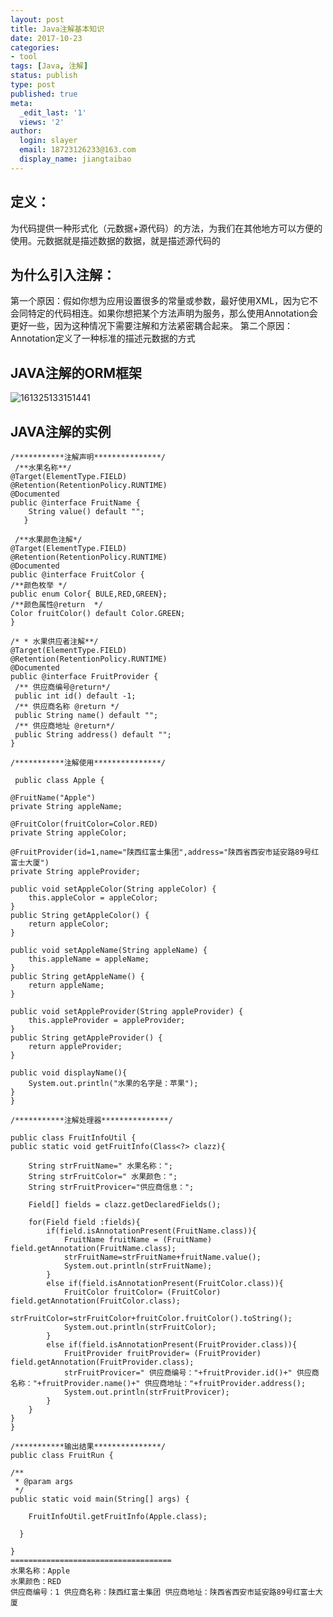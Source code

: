 ```yaml
---
layout: post
title: Java注解基本知识
date: 2017-10-23
categories:
- tool
tags: [Java, 注解]
status: publish
type: post
published: true
meta:
  _edit_last: '1'
  views: '2'
author:
  login: slayer
  email: 18723126233@163.com
  display_name: jiangtaibao
---
```


## 定义：
为代码提供一种形式化（元数据+源代码）的方法，为我们在其他地方可以方便的使用。元数据就是描述数据的数据，就是描述源代码的
## 为什么引入注解：
第一个原因：假如你想为应用设置很多的常量或参数，最好使用XML，因为它不会同特定的代码相连。如果你想把某个方法声明为服务，那么使用Annotation会更好一些，因为这种情况下需要注解和方法紧密耦合起来。
第二个原因：Annotation定义了一种标准的描述元数据的方式
## JAVA注解的ORM框架
![161325133151441](https://user-images.githubusercontent.com/14925803/29908475-27c394d2-8e54-11e7-8d4c-8514b7ee0b97.jpg)
## JAVA注解的实例
    /***********注解声明***************/
     /**水果名称**/
    @Target(ElementType.FIELD)
    @Retention(RetentionPolicy.RUNTIME)
    @Documented
    public @interface FruitName {
        String value() default "";
       }

     /**水果颜色注解*/
    @Target(ElementType.FIELD)
    @Retention(RetentionPolicy.RUNTIME)
    @Documented
    public @interface FruitColor {
    /**颜色枚举 */
    public enum Color{ BULE,RED,GREEN};
    /**颜色属性@return  */
    Color fruitColor() default Color.GREEN;
    }

    /* * 水果供应者注解**/
    @Target(ElementType.FIELD)
    @Retention(RetentionPolicy.RUNTIME)
    @Documented
    public @interface FruitProvider {
     /** 供应商编号@return*/
     public int id() default -1;
     /** 供应商名称 @return */
     public String name() default "";
     /** 供应商地址 @return*/
     public String address() default "";
    }

    /***********注解使用***************/

     public class Apple {
    
    @FruitName("Apple")
    private String appleName;
    
    @FruitColor(fruitColor=Color.RED)
    private String appleColor;
    
    @FruitProvider(id=1,name="陕西红富士集团",address="陕西省西安市延安路89号红富士大厦")
    private String appleProvider;
    
    public void setAppleColor(String appleColor) {
        this.appleColor = appleColor;
    }
    public String getAppleColor() {
        return appleColor;
    }
    
    public void setAppleName(String appleName) {
        this.appleName = appleName;
    }
    public String getAppleName() {
        return appleName;
    }
    
    public void setAppleProvider(String appleProvider) {
        this.appleProvider = appleProvider;
    }
    public String getAppleProvider() {
        return appleProvider;
    }
    
    public void displayName(){
        System.out.println("水果的名字是：苹果");
    }
    }

    /***********注解处理器***************/

    public class FruitInfoUtil {
    public static void getFruitInfo(Class<?> clazz){
        
        String strFruitName=" 水果名称：";
        String strFruitColor=" 水果颜色：";
        String strFruitProvicer="供应商信息：";
        
        Field[] fields = clazz.getDeclaredFields();
        
        for(Field field :fields){
            if(field.isAnnotationPresent(FruitName.class)){
                FruitName fruitName = (FruitName) field.getAnnotation(FruitName.class);
                strFruitName=strFruitName+fruitName.value();
                System.out.println(strFruitName);
            }
            else if(field.isAnnotationPresent(FruitColor.class)){
                FruitColor fruitColor= (FruitColor) field.getAnnotation(FruitColor.class);
                strFruitColor=strFruitColor+fruitColor.fruitColor().toString();
                System.out.println(strFruitColor);
            }
            else if(field.isAnnotationPresent(FruitProvider.class)){
                FruitProvider fruitProvider= (FruitProvider) field.getAnnotation(FruitProvider.class);
                strFruitProvicer=" 供应商编号："+fruitProvider.id()+" 供应商名称："+fruitProvider.name()+" 供应商地址："+fruitProvider.address();
                System.out.println(strFruitProvicer);
            }
        }
    }
    }

    /***********输出结果***************/
    public class FruitRun {

    /**
     * @param args
     */
    public static void main(String[] args) {
        
        FruitInfoUtil.getFruitInfo(Apple.class);
        
      }

    }
    ====================================
    水果名称：Apple
    水果颜色：RED
    供应商编号：1 供应商名称：陕西红富士集团 供应商地址：陕西省西安市延安路89号红富士大厦



